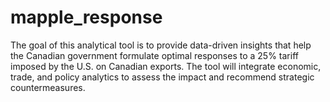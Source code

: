 # mapple_response
The goal of this analytical tool is to provide data-driven insights that help the Canadian government formulate optimal responses to a 25% tariff imposed by the U.S. on Canadian exports. The tool will integrate economic, trade, and policy analytics to assess the impact and recommend strategic countermeasures.
